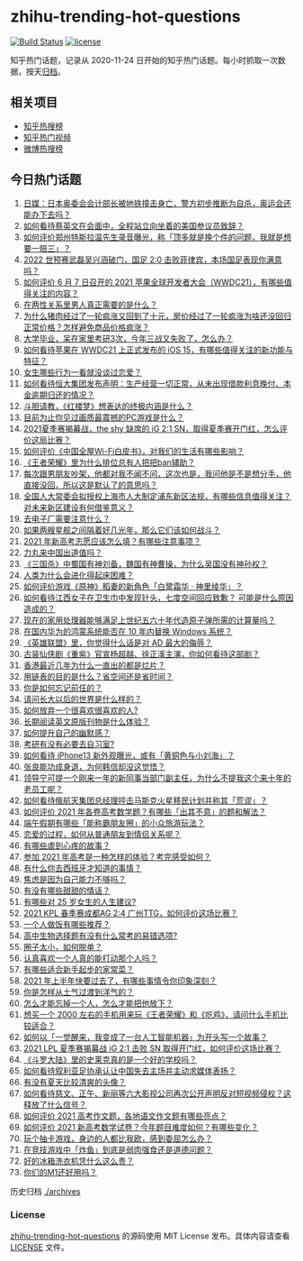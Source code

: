 # zhihu-trending-hot-questions

[![Build Status](https://github.com/justjavac/zhihu-trending-hot-questions/workflows/ci/badge.svg?branch=master)](https://github.com/justjavac/zhihu-trending-hot-questions/actions)
[![license](https://img.shields.io/github/license/justjavac/zhihu-trending-hot-questions)](https://github.com/justjavac/zhihu-trending-hot-questions/blob/master/LICENSE)

知乎热门话题，记录从 2020-11-24 日开始的知乎热门话题。每小时抓取一次数据，按天[归档](./archives)。

## 相关项目

- [知乎热搜榜](https://github.com/justjavac/zhihu-trending-top-search)
- [知乎热门视频](https://github.com/justjavac/zhihu-trending-hot-video)
- [微博热搜榜](https://github.com/justjavac/weibo-trending-hot-search)

## 今日热门话题

<!-- BEGIN -->
<!-- 最后更新时间 Tue Jun 08 2021 08:32:31 GMT+0800 (China Standard Time) -->

1. [日媒：日本奥委会会计部长被地铁撞击身亡，警方初步推断为自杀，奥运会还能办下去吗？](https://www.zhihu.com/question/463640863)
2. [如何看待蔡英文在会面中，全程站立向坐着的美国参议员致辞？](https://www.zhihu.com/question/463513769)
3. [如何评价郑州特斯拉温先生录音曝光，称「顶多就是换个件的问题，我就是想要一赔三」？](https://www.zhihu.com/question/463510939)
4. [2022 世预赛武磊吴兴涵破门，国足 2:0
   击败菲律宾，本场国足表现你满意吗？](https://www.zhihu.com/question/463795476)
5. [如何评价 6 月 7 日召开的 2021
   苹果全球开发者大会（WWDC21），有哪些值得关注的内容？](https://www.zhihu.com/question/463764581)
6. [在两性关系里男人真正需要的是什么？](https://www.zhihu.com/question/319606888)
7. [为什么猪肉经过了一轮疯涨又回到了十元，房价经过了一轮疯涨为啥还没回归正常价格？怎样避免商品价格疯涨？](https://www.zhihu.com/question/463497801)
8. [大学毕业，呆在家里考研3次，今年三战又失败了，怎么办？](https://www.zhihu.com/question/41692093)
9. [如何看待苹果在 WWDC21 上正式发布的 iOS
   15，有哪些值得关注的新功能与特征？](https://www.zhihu.com/question/463789707)
10. [女生哪些行为一看就没谈过恋爱？](https://www.zhihu.com/question/274051741)
11. [如何看待恒大集团发布声明：生产经营一切正常，从未出现借款利息晚付、本金逾期归还的情况？](https://www.zhihu.com/question/463617349)
12. [斗胆请教，《红楼梦》想表达的终极内涵是什么？](https://www.zhihu.com/question/54833966)
13. [目前为止你见过画质最震撼的PC游戏是什么？](https://www.zhihu.com/question/334549140)
14. [2021夏季赛揭幕战，the shy 缺席的 iG 2:1
    SN，取得夏季赛开门红，怎么评价这局比赛？](https://www.zhihu.com/question/463714199)
15. [如何评价《中国全屋Wi-Fi白皮书》，对我们的生活有哪些影响？](https://www.zhihu.com/question/463705015)
16. [《王者荣耀》里为什么排位总有人把把ban辅助？](https://www.zhihu.com/question/461168119)
17. [每次跟男朋友吵架，他都对我不闻不问，这次也是，我问他是不是想分手，他直接没回，所以这是默认了的意思吗？](https://www.zhihu.com/question/303113863)
18. [全国人大常委会拟授权上海市人大制定浦东新区法规，有哪些信息值得关注？对未来新区建设有何借鉴意义？](https://www.zhihu.com/question/463693326)
19. [去电子厂需要注意什么？](https://www.zhihu.com/question/455726048)
20. [如果两艘星舰之间隔着好几光年，那么它们该如何战斗？](https://www.zhihu.com/question/462878987)
21. [2021 年新高考志愿应该怎么填？有哪些注意事项？](https://www.zhihu.com/question/450148450)
22. [力丸来中国出道值吗？](https://www.zhihu.com/question/463265371)
23. [《三国杀》中蜀国有神刘备，魏国有神曹操，为什么吴国没有神孙权？](https://www.zhihu.com/question/463422109)
24. [人类为什么会进化得起床困难？](https://www.zhihu.com/question/463105583)
25. [如何评价游戏《原神》稻妻的新角色「白鹭霜华 · 神里绫华」？](https://www.zhihu.com/question/463721778)
26. [如何看待江西女子在卫生巾中发现针头，七度空间回应致歉？
    可能是什么原因造成的？](https://www.zhihu.com/question/463438703)
27. [现在的家用处理器能够满足上世纪五六十年代造原子弹所需的计算量吗？](https://www.zhihu.com/question/463181858)
28. [在国内华为的鸿蒙系统能否在 10 年内替换 Windows
    系统？](https://www.zhihu.com/question/462366986)
29. [《英雄联盟》里，你觉得什么话是对 AD 最大的侮辱？](https://www.zhihu.com/question/457722320)
30. [古装仙侠剧《重紫》官宣杨超越、徐正溪主演，你如何看待这部剧？](https://www.zhihu.com/question/463617982)
31. [香港最近几年为什么一直出的都是烂片？](https://www.zhihu.com/question/462877536)
32. [用链表的目的是什么？省空间还是省时间？](https://www.zhihu.com/question/31082722)
33. [你是如何忘记前任的？](https://www.zhihu.com/question/462186615)
34. [请问长大以后的世界是什么样的？](https://www.zhihu.com/question/462575562)
35. [如何放弃一个很喜欢很喜欢的人?](https://www.zhihu.com/question/461564379)
36. [长期阅读英文原版刊物是什么体验？](https://www.zhihu.com/question/264023044)
37. [如何提升自己的幽默感？](https://www.zhihu.com/question/19568671)
38. [考研有没有必要去自习室?](https://www.zhihu.com/question/407177379)
39. [如何看待 iPhone13 新外观曝光，或有「黄铜色与小刘海」？](https://www.zhihu.com/question/463358441)
40. [张良能功成身退，为何韩信却没这觉悟？](https://www.zhihu.com/question/440992178)
41. [领导宁可提一个刚来一年的新同事当部门副主任，为什么不提我这个来十年的老员工呢？](https://www.zhihu.com/question/458785731)
42. [如何看待俄航天集团总经理抨击马斯克火星移民计划并称其「荒谬」？](https://www.zhihu.com/question/463587174)
43. [如何评价 2021
    年各卷高考数学题？有哪些「出其不意」的题和解法？](https://www.zhihu.com/question/463527743)
44. [端午假期有哪些「能称霸朋友圈」的小众旅游玩法？](https://www.zhihu.com/question/463262656)
45. [恋爱的过程，如何从普通朋友到情侣关系呢？](https://www.zhihu.com/question/25316274)
46. [有哪些虐到心疼的故事？](https://www.zhihu.com/question/459608042)
47. [参加 2021 年高考是一种怎样的体验？考完感受如何？](https://www.zhihu.com/question/463586362)
48. [有什么你去西班牙才知道的事情？](https://www.zhihu.com/question/340140889)
49. [焦虑是因为自己能力不够吗？](https://www.zhihu.com/question/313138680)
50. [有没有哪些甜甜的情话？](https://www.zhihu.com/question/460123635)
51. [有哪些对 25 岁女生的人生建议?](https://www.zhihu.com/question/447599541)
52. [2021 KPL 春季赛成都AG 2:4
    广州TTG，如何评价这场比赛？](https://www.zhihu.com/question/463484387)
53. [一个人做饭有哪些推荐？](https://www.zhihu.com/question/24523223)
54. [高中生物选择题有没有什么常考的易错选项?](https://www.zhihu.com/question/447231694)
55. [圈子太小，如何脱单？](https://www.zhihu.com/question/28757606)
56. [认真喜欢一个人真的能打动那个人吗？](https://www.zhihu.com/question/371261725)
57. [有哪些适合新手起步的家常菜？](https://www.zhihu.com/question/28304820)
58. [2021 年上半年快要过去了，有哪些事情令你印象深刻？](https://www.zhihu.com/question/463406631)
59. [你是怎样从土气过渡到洋气的？](https://www.zhihu.com/question/267705489)
60. [怎么才能忘掉一个人，怎么才能把他放下？](https://www.zhihu.com/question/462483327)
61. [想买一个 2000
    左右的手机用来玩《王者荣耀》和《吃鸡》，请问什么手机比较适合？](https://www.zhihu.com/question/458078419)
62. [如何以「一觉醒来，我变成了一台人工智能机器」为开头写一个故事？](https://www.zhihu.com/question/462394457)
63. [2021 LPL 夏季赛揭幕战 iG 2:1 击败 SN
    取得开门红，如何评价这场比赛？](https://www.zhihu.com/question/463732484)
64. [《斗罗大陆》里的史莱克真的是一个好的学校吗？](https://www.zhihu.com/question/401677351)
65. [如何看待叙利亚足协承认让中国失去主场并主动求媒体表扬？](https://www.zhihu.com/question/463409034)
66. [有没有夏天比较清爽的头像？](https://www.zhihu.com/question/456333095)
67. [如何看待慈文、正午、新丽等六大影视公司再次公开声明反对短视频侵权？这释放了什么信号？](https://www.zhihu.com/question/463579622)
68. [如何评价 2021 高考作文题，各地语文作文题有哪些亮点？](https://www.zhihu.com/question/463569578)
69. [如何评价 2021
    新高考数学试卷？今年题目难度如何？有哪些变化？](https://www.zhihu.com/question/463698634)
70. [玩个抽卡游戏，身边的人都比我欧，感到委屈怎么办？](https://www.zhihu.com/question/462515325)
71. [在竞技游戏中「炸鱼」到底是弱肉强食还是道德问题？](https://www.zhihu.com/question/307041782)
72. [好的冰箱洗衣机凭什么这么贵？](https://www.zhihu.com/question/463416036)
73. [你们的M1还好用吗？](https://www.zhihu.com/question/447835410)

<!-- END -->

历史归档 [./archives](./archives)

### License

[zhihu-trending-hot-questions](https://github.com/justjavac/zhihu-trending-hot-questions)
的源码使用 MIT License 发布。具体内容请查看 [LICENSE](./LICENSE) 文件。
